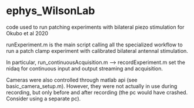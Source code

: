 # ephys_WilsonLab
code used to run patching experiments with bilateral piezo stimulation for Okubo et al 2020

runExperiment.m is the main script calling all the specialized workflow to run a patch clamp experiment with calibrated bilateral antennal stimulation.

In particular,
run_continuousAcquisition.m --> recordExperiment.m set the nidaq for continuous input and output streaming and acquisition.

Cameras were also controlled through matlab api (see basic_camera_setup.m). However, they were not actually in use during recording, but only before and after recording (the pc would have crashed. Consider using a separate pc).

